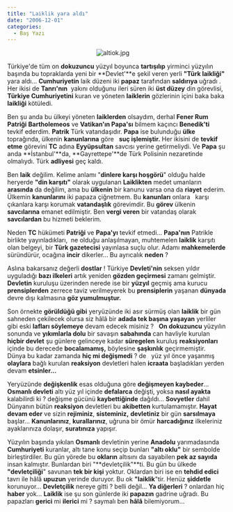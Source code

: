 ```yaml
---
title: "Laiklik yara aldı"
date: "2006-12-01"
categories: 
  - Baş Yazı
---
```


                                                    ![altiok.jpg](../uploads/2006/12/altiok.kucukresim.jpg)  

Türkiye'de tüm on **dokuzuncu** yüzyıl boyunca **tartışılıp** yirminci yüzyılın başında bu topraklarda yeni bir **Devlet'**e şekil veren yerli **"Türk laikliği"** yara aldı... **Cumhuriyetin** laik düzeni iki **papaz** tarafından **saldırıya** uğradı . Her ikisi de **Tanrı'nın**  yakını olduğunu ileri süren iki **üst düzey** din görevlisi, **Türkiye Cumhuriyetini** kuran ve yöneten **laiklerin** gözlerinin içini baka baka **laikliği** kötüledi.

Ben şu anda bu ülkeyi yöneten **laiklerden** olsaydım, derhal **Fener Rum Patriği** **Bartholemeos** ve **Vatikan'ın Papa'sı** bilmem kaçıncı **Benedik'ti** tevkif ederdim. **Patrik** Türk vatandaşıdır. **Papa** ise bulunduğu **ülke** toprağında, ülkenin **kanunlarına** göre   **suç işlemiştir.** Her ikisini de **tevkif etme** görevini **TC** adına **Eyyüpsultan** savcısı yerine getirmeliydi. Ve **Papa** şu anda **İstanbul'**da, **Gayrettepe'**de Türk Polisinin nezaretinde olmalıydı. Türk **adliyesi** geç kaldı.

Ben **laik** değilim. Kelime anlamı "**dinlere karşı hoşgörü**" olduğu halde heryerde **"din karşıtı"** olarak uygulanan **Laiklikten** medet umanların **arasında** da değilim, ama bu **ülkenin** bir kanunu varsa ona da **riayet** ederim. Ülkemin **kanunlarını** iki papaza çiğnetmem. Bu **kanunları** onlara   karşı çıkanlara karşı korumak **vatandaşlık** görevimdir. Bu **görev** ülkenin **savcılarına** emanet edilmiştir. Ben **vergi veren** bir vatandaş olarak **savcılardan** bu hizmeti beklerim.

Neden **TC** hükümeti **Patriği** ve **Papa'yı** tevkif etmedi... **Papa'nın** Patrikle birlikte yayınladıkları,  ne olduğu anlaşılmayan, muhtemelen **laiklik** karşıtı olan belgeyi, bir **Türk gazetecisi** yayınlasa suçlu olur. Adamı **mahkemelerde** süründürür, ocağına **incir** dikerler... Bu ayrıcalık **neden** ?

Aslına bakarsanız değerli **dostlar** ! Türkiye **Devleti'nin** seksen yıldır uyguladığı **bazı ilkeleri** artık yeniden **gözden geçirmesi** zamanı gelmiştir. **Devletin** kuruluşu üzerinden nerede ise bir **yüzyıl** geçmiş ama kurucu **prensiplerden** zerrece taviz verilmeyerek bu **prensiplerin** yaşanan **dünyada** devre dışı kalmasına **göz yumulmuştur.**

Son örnekte **görüldüğü gibi** yeryüzünde iki asır sürmüş olan **laiklik** bir gün sahneden çekilecek olursa siz hâlâ bir **adada tek başına yaşayan** yerliler gibi eski **lafları söylemeye** devam edecek misiniz ?   **On dokuzuncu** yüzyılın sonunda ve **yıkımlarla dolu** bir savaşın **sabahında** can havliyle kurulan **hiçbir devlet** şu günlere gelinceye kadar **süregelen** kuruluş **reaksiyonları** içinde bu derecede **bocalamamış,** böylesine **şaşkınlık** geçirmemiştir.   Dünya bu kadar zamanda **hiç mi değişmedi** ? de   yüz yıl önce yaşanmış **olaylara** bağlı kurulan **reaksiyon** devletleri halen **icraata** başladıkları yerden devam **etsinler...**

Yeryüzünde **değişkenlik** esas olduğuna göre **değişmeyen kaybeder**... **Osmanlı devleti** altı yüz yıl içinde **defalarca** değişti, yoksa **nasıl ayakta** kalabilirdi ki ? değişme gücünü **kaybettiğinde** dağıldı... **Sovyetler** dahil Dünyanın bütün **reaksiyon** devletleri bu **akibetten** kurtulamamıştır. **Hayat devam eder** ve sizin **rejiminiz**, **sisteminiz,** **devletiniz** bir gün **sarsılmaya** başlar... **Kanunlarınız**, **kurallarınız**, uğruna bir ömür **harcadığınız** ilkeleriniz ayaklarınıza dolaşır, **suratınıza** yapışır.

Yüzyılın başında yıkılan **Osmanlı** devletinin yerine **Anadolu** yarımadasında **Cumhuriyeti** kuranlar, altı tane konu seçip bunları **"altı oklu"** bir sembolde birleştirdiler. Bu gün yörede bu **okların** altısını da sayabilen **pek az sayıda** insan kalmıştır. Bunlardan biri "**devletçilik"**ti. Bu gün bu ülkede **"devletçiliği**" savunan **tek bir kişi** yoktur. Oklardan biri ise en **tehdid edici** tavrı ile hâlâ **upuzun** yerinde duruyor. Bu ok **"laiklik**"tir. Henüz **şiddetle** korunuyor... **Devletçilik** nereye gitti ? belli değil... **Ya diğerleri** ? onlardan hiç **haber** yok... **Laiklik** ise şu son günlerde iki **papazın** gadrine uğradı. Bu papazları **gerici** mi **ilerici** mi ? saymalı ben **hâlâ** bilemiyorum...
